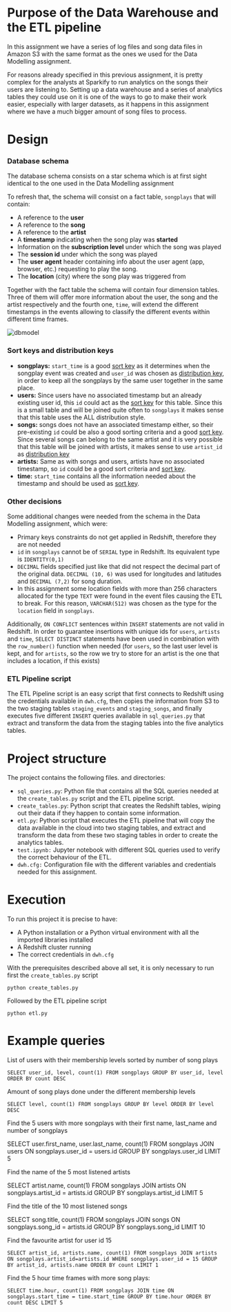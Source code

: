 # Purpose of the Data Warehouse and the ETL pipeline

In this assignment we have a series of log files and song data files in Amazon S3 with the same format as the ones we used for the Data Modelling assignment.

For reasons already specified in this previous assignment, it is pretty complex for the analysts at Sparkify to run analytics on the songs their users are listening to. Setting up a data warehouse and a series of analytics tables they could use on it is one of the ways to go to make their work easier, especially with larger datasets, as it happens in this assignment where we have a much bigger amount of song files to process.

# Design

### Database schema

The database schema consists on a star schema which is at first sight identical to the one used in the Data Modelling assignment 

To refresh that, the schema will consist on a fact table, `songplays` that will contain:

- A reference to the **user**
- A reference to the **song**
- A reference to the **artist**
- A **timestamp** indicating when the song play was **started**
- Information on the **subscription level** under which the song was played
- The **session id** under which the song was played
- The **user agent** header containing info about the user agent (app, browser, etc.) requesting to play the song.
- The **location** (city) where the song play was triggered from

Together with the fact table the schema will contain four dimension tables. Three of them will offer more information about the user, the song and the artist respectively and the fourth one, `time`, will extend the different timestamps in the events allowing to classify the different events within different time frames.

![dbmodel](/home/albvt/work/data-science-ng/01-data-modelling-psql/dbmodel.png)

### Sort keys and distribution keys

- **songplays:** `start_time` is a good <u>sort key</u> as it determines when the songplay event was created and `user_id` was chosen as <u>distribution key</u>, in order to keep all the songplays by the same user together in the same place.
- **users:** Since users have no associated timestamp but an already existing user id, this `id` could act as the <u>sort key</u> for this table. Since this is a small table and will be joined quite often to `songplays` it makes sense that this table uses the ALL distribution style.
- **songs:** songs does not have an associated timestamp either, so their pre-existing `id` could be also a good sorting criteria and a good <u>sort key</u>. Since several songs can belong to the same artist and it is very possible that this table will be joined with artists, it makes sense to use `artist_id` as <u>distribution key</u>
- **artists:** Same as with songs and users, artists have no associated timestamp, so `id` could be a good sort criteria and <u>sort key</u>.
- **time:** `start_time` contains all the information needed about the timestamp and should be used as <u>sort key</u>.

### Other decisions

Some additional changes were needed from the schema in the Data Modelling assignment, which were:

- Primary keys constraints do not get applied in Redshift, therefore they are not needed
- `id` in `songplays` cannot be of `SERIAL` type in Redshift. Its equivalent type is `IDENTITY(0,1)`
- `DECIMAL` fields specified just like that did not respect the decimal part of the original data. `DECIMAL (10, 6)` was used for longitudes and latitudes and `DECIMAL (7,2)` for song duration.
- In this assignment some location fields with more than 256 characters allocated for the type `TEXT` were found in the event files causing the ETL to break. For this reason, `VARCHAR(512)` was chosen as the type for the `location` field in `songplays`.

Additionally, `ON CONFLICT` sentences within `INSERT` statements are not valid in Redshift. In order to guarantee insertions with unique ids for `users`, `artists` and `time`, `SELECT DISTINCT` statements have been used in combination with the `row_number()` function when needed (for `users`, so the last user level is kept, and for `artists`, so the row we try to store for an artist is the one that includes a location, if this exists)

### ETL Pipeline script

The ETL Pipeline script is an easy script that first connects to Redshift using the credentials available in `dwh.cfg`, then copies the information from S3 to the two staging tables `staging_events` and `staging_songs`, and finally executes five different `INSERT` queries available in `sql_queries.py` that extract and transform the data from the staging tables into the five analytics tables.

# Project structure

The project contains the following files. and directories:

- `sql_queries.py`: Python file that contains all the SQL queries needed at the `create_tables.py` script and the ETL pipeline script. 
- `create_tables.py`: Python script that creates the Redshift tables, wiping out their data if they happen to contain some information.
- `etl.py`: Python script that executes the ETL pipeline that will copy the data available in the cloud into two staging tables, and extract and transform the data from these two staging tables in order to create the analytics tables.
- `test.ipynb:` Jupyter notebook with different SQL queries used to verify the correct behaviour of the ETL.
- `dwh.cfg:` Configuration file with the different variables and credentials needed for this assignment.

# Execution

To run this project it is precise to have:

- A Python installation or a Python virtual environment with all the imported libraries installed
- A Redshift cluster running
- The correct credentials in `dwh.cfg`

With the prerequisites described above all set, it is only necessary to run first the `create_tables.py` script

```
python create_tables.py
```

Followed by the ETL pipeline script

```
python etl.py
```

# Example queries

List of users with their membership levels sorted by number of song plays 

```
SELECT user_id, level, count(1) FROM songplays GROUP BY user_id, level ORDER BY count DESC
```

Amount of song plays done under the different membership levels

```
SELECT level, count(1) FROM songplays GROUP BY level ORDER BY level DESC
```

Find the 5 users with more songplays with their first name, last_name and number of songplays

SELECT user.first_name, user.last_name, count(1) FROM songplays JOIN users ON songplays.user_id = users.id GROUP BY songplays.user_id LIMIT 5

Find the name of the 5 most listened artists

SELECT artist.name, count(1) FROM songplays JOIN artists ON songplays.artist_id = artists.id GROUP BY songplays.artist_id LIMIT 5

Find the title of the 10 most listened songs

SELECT song.title, count(1) FROM songplays JOIN songs ON songplays.song_id = artists.id GROUP BY songplays.song_id LIMIT 10

Find the favourite artist for user id 15

```
SELECT artist_id, artists.name, count(1) FROM songplays JOIN artists ON songplays.artist_id=artists.id WHERE songplays.user_id = 15 GROUP BY artist_id, artists.name ORDER BY count LIMIT 1
```

Find the 5 hour time frames with more song plays:

```
SELECT time.hour, count(1) FROM songplays JOIN time ON songplays.start_time = time.start_time GROUP BY time.hour ORDER BY count DESC LIMIT 5
```

